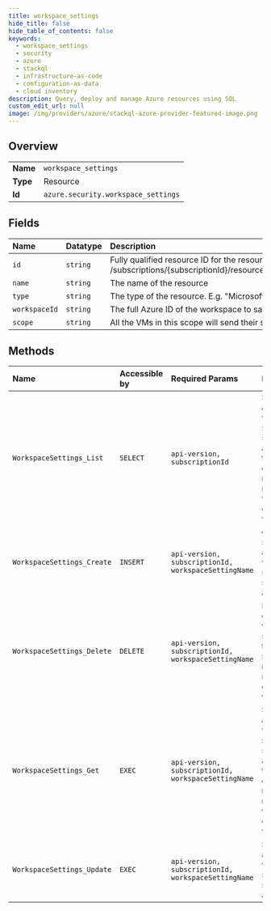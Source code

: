 ```yaml
---
title: workspace_settings
hide_title: false
hide_table_of_contents: false
keywords:
  - workspace_settings
  - security
  - azure    
  - stackql
  - infrastructure-as-code
  - configuration-as-data
  - cloud inventory
description: Query, deploy and manage Azure resources using SQL
custom_edit_url: null
image: /img/providers/azure/stackql-azure-provider-featured-image.png
---
```

  
    

## Overview
<table><tbody>
<tr><td><b>Name</b></td><td><code>workspace_settings</code></td></tr>
<tr><td><b>Type</b></td><td>Resource</td></tr>
<tr><td><b>Id</b></td><td><code>azure.security.workspace_settings</code></td></tr>
</tbody></table>

## Fields
| Name | Datatype | Description |
|:-----|:---------|:------------|
| `id` | `string` | Fully qualified resource ID for the resource. Ex - /subscriptions/&#123;subscriptionId&#125;/resourceGroups/&#123;resourceGroupName&#125;/providers/&#123;resourceProviderNamespace&#125;/&#123;resourceType&#125;/&#123;resourceName&#125; |
| `name` | `string` | The name of the resource |
| `type` | `string` | The type of the resource. E.g. "Microsoft.Compute/virtualMachines" or "Microsoft.Storage/storageAccounts" |
| `workspaceId` | `string` | The full Azure ID of the workspace to save the data in |
| `scope` | `string` | All the VMs in this scope will send their security data to the mentioned workspace unless overridden by a setting with more specific scope |
## Methods
| Name | Accessible by | Required Params | Description |
|:-----|:--------------|:----------------|:------------|
| `WorkspaceSettings_List` | `SELECT` | `api-version, subscriptionId` | Settings about where we should store your security data and logs. If the result is empty, it means that no custom-workspace configuration was set |
| `WorkspaceSettings_Create` | `INSERT` | `api-version, subscriptionId, workspaceSettingName` | creating settings about where we should store your security data and logs |
| `WorkspaceSettings_Delete` | `DELETE` | `api-version, subscriptionId, workspaceSettingName` | Deletes the custom workspace settings for this subscription. new VMs will report to the default workspace |
| `WorkspaceSettings_Get` | `EXEC` | `api-version, subscriptionId, workspaceSettingName` | Settings about where we should store your security data and logs. If the result is empty, it means that no custom-workspace configuration was set |
| `WorkspaceSettings_Update` | `EXEC` | `api-version, subscriptionId, workspaceSettingName` | Settings about where we should store your security data and logs |
